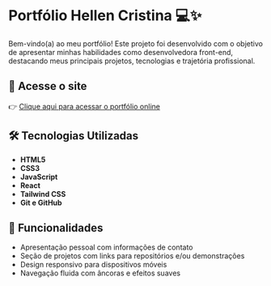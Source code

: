 # Portfólio Hellen Cristina 💻✨

Bem-vindo(a) ao meu portfólio! Este projeto foi desenvolvido com o objetivo de apresentar minhas habilidades como desenvolvedora front-end, destacando meus principais projetos, tecnologias e trajetória profissional.

## 🔗 Acesse o site

👉 [Clique aqui para acessar o portfólio online](https://hellencristinap.github.io/Portifolio_Hellen/)

## 🛠️ Tecnologias Utilizadas

- **HTML5**  
- **CSS3**  
- **JavaScript**
- **React**
- **Tailwind CSS**
- **Git e GitHub**

## 📌 Funcionalidades

- Apresentação pessoal com informações de contato
- Seção de projetos com links para repositórios e/ou demonstrações
- Design responsivo para dispositivos móveis
- Navegação fluida com âncoras e efeitos suaves
